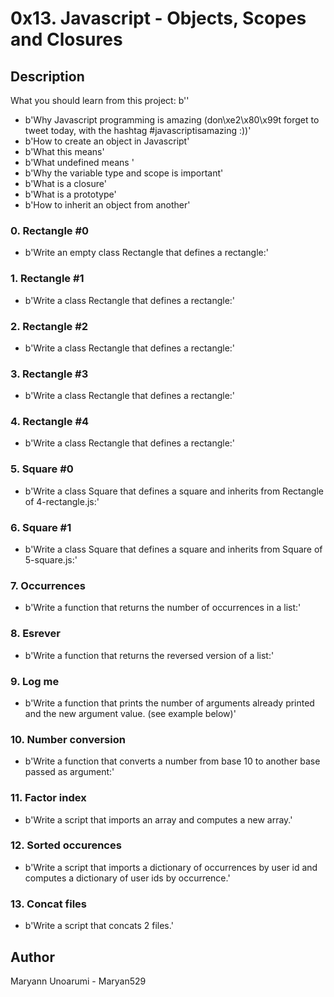 # 0x13. Javascript - Objects, Scopes and Closures
## Description
What you should learn from this project: b''

* b'Why Javascript programming is amazing (don\xe2\x80\x99t forget to tweet today, with the hashtag #javascriptisamazing :))'
* b'How to create an object in Javascript'
* b'What this means'
* b'What undefined means '
* b'Why the variable type and scope is important'
* b'What is a closure'
* b'What is a prototype'
* b'How to inherit an object from another'
### 0. Rectangle #0
* b'Write an empty class Rectangle that defines a rectangle:'
### 1. Rectangle #1
* b'Write a class Rectangle that defines a rectangle:'
### 2. Rectangle #2
* b'Write a class Rectangle that defines a rectangle:'
### 3. Rectangle #3
* b'Write a class Rectangle that defines a rectangle:'
### 4. Rectangle #4
* b'Write a class Rectangle that defines a rectangle:'
### 5. Square #0
* b'Write a class Square that defines a square and inherits from Rectangle of 4-rectangle.js:'
### 6. Square #1
* b'Write a class Square that defines a square and inherits from Square of 5-square.js:'
### 7. Occurrences
* b'Write a function that returns the number of occurrences in a list:'
### 8. Esrever
* b'Write a function that returns the reversed version of a list:'
### 9. Log me
* b'Write a function that prints the number of arguments already printed and the new argument value. (see example below)'
### 10. Number conversion
* b'Write a function that converts a number from base 10 to another base passed as argument:'
### 11. Factor index
* b'Write a script that imports an array and computes a new array.'
### 12. Sorted occurences
* b'Write a script that imports a dictionary of occurrences by user id and computes a dictionary of user ids by occurrence.'
### 13. Concat files
* b'Write a script that concats 2 files.'

## Author
  Maryann Unoarumi - Maryan529
